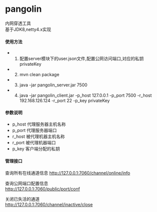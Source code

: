 # pangolin
内网穿透工具  
基于JDK8,netty4.x实现

#### 使用方法

- 1. 配置server模块下的user.json文件,配置公网访问端口,对应的私钥privateKey
- 2. mvn clean package  
- 3. java -jar pangolin_server.jar 7500  
- 4. java -jar pangolin_client.jar -p_host 127.0.0.1 -p_port 7500 -r_host 192.168.126.124 -r_port 22 -p_key privateKey


#### 参数说明  
- p_host 代理服务器主机名称  
- p_port 代理服务器端口  
- r_host 被代理机器主机名称  
- r_port 被代理机器端口  
- p_key 客户端分配的私钥


#### 管理接口  
查询所有在线通道信息 
http://127.0.0.1:7060/channel/online/info  

查询公网端口配置信息  
http://127.0.0.1:7060/public/port/conf  

关闭已失活的通道  
http://127.0.0.1:7060/channel/inactive/close
